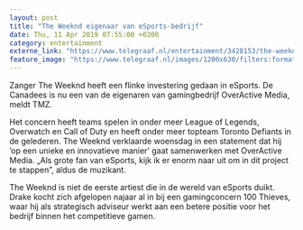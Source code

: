 ```yaml
---
layout: post
title: "The Weeknd eigenaar van eSports-bedrijf"
date: Thu, 11 Apr 2019 07:55:00 +0200
category: entertainment
externe_link: "https://www.telegraaf.nl/entertainment/3428153/the-weeknd-eigenaar-van-e-sports-bedrijf"
feature_image: "https://www.telegraaf.nl/images/1200x630/filters:format(jpeg):quality(80)/cdn-kiosk-api.telegraaf.nl/4edb1c08-5c1f-11e9-8fc6-02d2fb1aa1d7.jpg"
---
```


<p class="intro">Zanger The Weeknd heeft een flinke investering gedaan in eSports. De Canadees is nu een van de eigenaren van gamingbedrijf OverActive Media, meldt TMZ.</p> <p>Het concern heeft teams spelen in onder meer League of Legends, Overwatch en Call of Duty en heeft onder meer topteam Toronto Defiants in de gelederen. The Weeknd verklaarde woensdag in een statement dat hij ’op een unieke en innovatieve manier’ gaat samenwerken met OverActive Media. „Als grote fan van eSports, kijk ik er enorm naar uit om in dit project te stappen”, aldus de muzikant.</p><p>The Weeknd is niet de eerste artiest die in de wereld van eSports duikt. Drake kocht zich afgelopen najaar al in bij een gamingconcern 100 Thieves, waar hij als strategisch adviseur werkt aan een betere positie voor het bedrijf binnen het competitieve gamen.</p>
